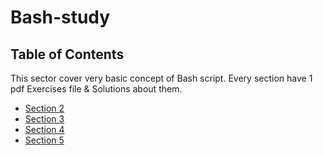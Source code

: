 # Bash-study

## Table of Contents
This sector cover very basic concept of Bash script.
Every section have 1 pdf Exercises file & Solutions about them.
- [Section 2](https://github.com/tranthanhduy/Bash-study/tree/main/section2)
- [Section 3](https://github.com/tranthanhduy/Bash-study/tree/main/section3)
- [Section 4](https://github.com/tranthanhduy/Bash-study/tree/main/section4)
- [Section 5](https://github.com/tranthanhduy/Bash-study/tree/main/section5)
